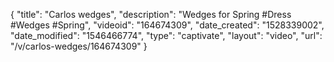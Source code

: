 {
    "title": "Carlos wedges",
    "description": "Wedges for Spring #Dress #Wedges #Spring",
    "videoid": "164674309",
    "date_created": "1528339002",
    "date_modified": "1546466774",
    "type": "captivate",
    "layout": "video",
    "url": "\/v\/carlos-wedges\/164674309"
}